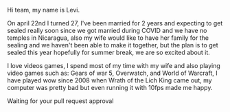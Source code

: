 Hi team, my name is Levi.

On april 22nd I turned 27, I've been married for 2 years and expecting to get sealed really soon since we got married during COVID and we have
no temples in Nicaragua, also my wife would like to have her family for the sealing and we haven't been able to make it together, but the plan is to get sealed this 
year hopefully for summer break, we are so excited about it. 

I love videos games, I spend most of my time with my wife and also playing video games such as: Gears of war 5, Overwatch, and World of Warcraft, I have played wow since 2008
when Wrath of the Lich King came out, my computer was pretty bad but even running it with 10fps made me happy. 

Waiting for your pull request approval